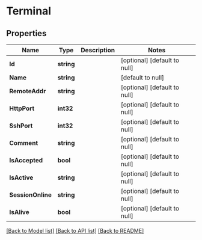 # Terminal

## Properties
Name | Type | Description | Notes
------------ | ------------- | ------------- | -------------
**Id** | **string** |  | [optional] [default to null]
**Name** | **string** |  | [default to null]
**RemoteAddr** | **string** |  | [optional] [default to null]
**HttpPort** | **int32** |  | [optional] [default to null]
**SshPort** | **int32** |  | [optional] [default to null]
**Comment** | **string** |  | [optional] [default to null]
**IsAccepted** | **bool** |  | [optional] [default to null]
**IsActive** | **string** |  | [optional] [default to null]
**SessionOnline** | **string** |  | [optional] [default to null]
**IsAlive** | **bool** |  | [optional] [default to null]

[[Back to Model list]](../README.md#documentation-for-models) [[Back to API list]](../README.md#documentation-for-api-endpoints) [[Back to README]](../README.md)


